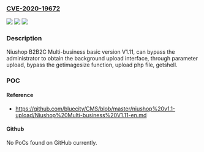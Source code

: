 ### [CVE-2020-19672](https://cve.mitre.org/cgi-bin/cvename.cgi?name=CVE-2020-19672)
![](https://img.shields.io/static/v1?label=Product&message=n%2Fa&color=blue)
![](https://img.shields.io/static/v1?label=Version&message=n%2Fa&color=blue)
![](https://img.shields.io/static/v1?label=Vulnerability&message=n%2Fa&color=brighgreen)

### Description

Niushop B2B2C Multi-business basic version V1.11, can bypass the administrator to obtain the background upload interface, through parameter upload, bypass the getimagesize function, upload php file, getshell.

### POC

#### Reference
- https://github.com/bluecity/CMS/blob/master/niushop%20v1.1-upload/Niushop%20Multi-business%20V1.11-en.md

#### Github
No PoCs found on GitHub currently.

